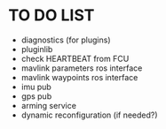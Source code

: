 TO DO LIST
==========

  * diagnostics (for plugins)
  * pluginlib
  * check HEARTBEAT from FCU
  * mavlink parameters ros interface
  * mavlink waypoints ros interface
  * imu pub
  * gps pub
  * arming service
  * dynamic reconfiguration (if needed?)
